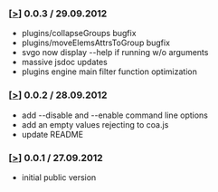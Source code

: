 ### [[>](//github.com/deepsweet/svgo/tree/v0.0.3)] 0.0.3 / 29.09.2012
* plugins/collapseGroups bugfix
* plugins/moveElemsAttrsToGroup bugfix
* svgo now display --help if running w/o arguments
* massive jsdoc updates
* plugins engine main filter function optimization

### [[>](//github.com/deepsweet/svgo/tree/v0.0.2)] 0.0.2 / 28.09.2012
* add --disable and --enable command line options
* add an empty values rejecting to coa.js
* update README

### [[>](//github.com/deepsweet/svgo/tree/v0.0.1)] 0.0.1 / 27.09.2012
* initial public version
